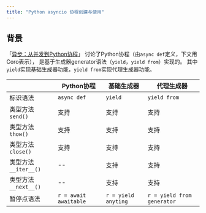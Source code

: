 ```yaml
---
title: "Python asyncio 协程创建与使用"
---
```


## 背景

「[异步：从并发到Python协程](https://daxtonwings.github.io/feathers/2024/04/19/from-concurrency-to-python-coroutine.html)」
讨论了Python协程（由`async def`定义，下文用Coro表示），
是基于生成器generator语法（`yield`，`yield from`）实现的。
其中`yield`实现基础生成器功能，`yield from`实现代理生成器功能。

|              | Python协程      | 基础生成器       | 代理生成器                |
|--------------|---------------|-------------|----------------------|
| 标识语法         | `async def`   | `yield`     | `yield from`         |
| 类型方法`send()` | 支持            | 支持          | 支持                   |
| 类型方法`thow()`     | 支持            | 支持          | 支持                   |
| 类型方法`close()`    | 支持            | 支持          | 支持                   |
| 类型方法`__iter__()` | --            | 支持          | 支持                   |
| 类型方法`__next__()` | --            | 支持          | 支持                   |
| 暂停点语法        | `r = await awaitable` | `r = yield anyting` | `r = yield from generator` |

